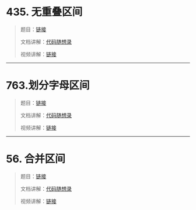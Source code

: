 

# 435. 无重叠区间

> 题目：[链接](https://leetcode.cn/problems/non-overlapping-intervals/)
>
> 文档讲解：[代码随想录](https://programmercarl.com/0435.%E6%97%A0%E9%87%8D%E5%8F%A0%E5%8C%BA%E9%97%B4.html)
>
> 视频讲解：[链接](https://www.bilibili.com/video/BV1A14y1c7E1)







--------------

# 763.划分字母区间

> 题目：[链接](https://leetcode.cn/problems/partition-labels/)
>
> 文档讲解：[代码随想录](https://programmercarl.com/0763.%E5%88%92%E5%88%86%E5%AD%97%E6%AF%8D%E5%8C%BA%E9%97%B4.html)
>
> 视频讲解：[链接](https://www.bilibili.com/video/BV18G4y1K7d5)











--------------



# 56. 合并区间

> 题目：[链接](https://leetcode.cn/problems/merge-intervals/)
>
> 文档讲解：[代码随想录](https://programmercarl.com/0056.%E5%90%88%E5%B9%B6%E5%8C%BA%E9%97%B4.html)
>
> 视频讲解：[链接](https://www.bilibili.com/video/BV1wx4y157nD)





